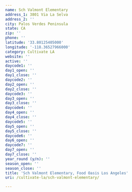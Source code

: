 ```yaml
---
name: Sch Valmont Elementary
address_1: 3801 Via La Selva
address_2: ''
city: Palos Verdes Peninsula
state: CA
zip: ''
phone: ''
latitude: '33.80125405000'
longitude: '-118.36527966000'
category: Cultivate LA
website: ''
active: ''
daycode1: ''
day1_open: ''
day1_close: ''
daycode2: ''
day2_open: ''
day2_close: ''
daycode3: ''
day3_open: ''
day3_close: ''
daycode4: ''
day4_open: ''
day4_close: ''
daycode5: ''
day5_open: ''
day5_close: ''
daycode6: ''
day6_open: ''
daycode7: ''
day7_open: ''
day7_close: ''
year_round (y/n): ''
season_open: ''
season_close: ''
title: 'Sch Valmont Elementary, Food Oasis Los Angeles'
uri: /cultivate-la/sch-valmont-elementary/

---
```

